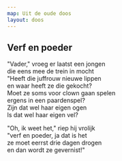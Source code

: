 ```yaml
---
map: Uit de oude doos
layout: doos
---
```


## Verf en poeder
"Vader," vroeg er laatst een jongen \
die eens mee de trein in mocht  \
"Heeft die juffrouw nieuwe lippen \
en waar heeft ze die gekocht? \
Moet ze soms voor clown gaan spelen  \
ergens in een paardenspel?  \
Zijn dat wel haar eigen ogen \
Is dat wel haar eigen vel? 

"Oh, ik weet het,"  riep hij vrolijk  \
"verf en poeder, ja dat is het \
ze moet eerrst drie dagen drogen \
en dan wordt ze gevernist!"
